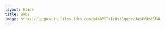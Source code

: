 ```yaml
---
layout: black
title: Boba
image: https://lpqpcw.bn.files.1drv.com/y4mbY9PcIzQstSqqcrzJnz4WOzd6F4QjOU5b9Qcu6tzhNHJfxWza7oTgaDbIxbtafz-EnchyiK0V8L26b5Pe3gIM4aas-23L0kNL5eNPjbWU7wWqlyrJAnON7j1GBxIXz7J8K5PR_JzsMMGJusiqwiSKyu1NZdc-01Pk38fe-RoXVkiUCPRjWSQ2QGjs0YI5gnkZeBsrfQpZt8K5AYsWKuztw
---
```

